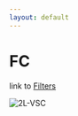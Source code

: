 ```yaml
---
layout: default
---
```


# FC

link to [Filters](Filters.html)

![2L-VSC](image/fc-topologies/2l-vsc.png)
